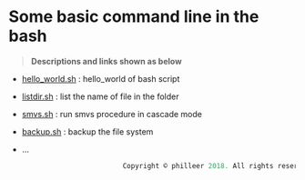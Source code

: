 # Some basic command line in the bash

> **Descriptions and links shown as below**

* [hello_world.sh](https://github.com/philleer/program_test/blob/master/bashfiles/hello_world.sh) : hello_world of bash script

* [listdir.sh](https://github.com/philleer/program_test/blob/master/bashfiles/listdir.sh) : list the name of file in the folder

* [smvs.sh](https://github.com/philleer/program_test/blob/master/bashfiles/smvs.sh) : run smvs procedure in cascade mode

* [backup.sh](https://github.com/philleer/program_test/blob/master/bashfiles/backup.sh) : backup the file system

* ...


 ```python
                             Copyright © philleer 2018. All rights reserved. 
 ```
